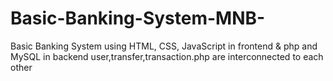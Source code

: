 # Basic-Banking-System-MNB-
Basic Banking System using HTML, CSS, JavaScript  in frontend &amp; php and MySQL in backend 
user,transfer,transaction.php are interconnected to each other 
